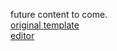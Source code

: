 future content to come.  
[original template](intro.md)  
[editor](https://github.com/TrylN3rr/tryln3rr.github.io/edit/master/index.md)
